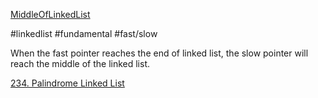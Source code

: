[MiddleOfLinkedList](../src/main/java/MiddleOfLinkedList.java)



#linkedlist #fundamental #fast/slow 

When the fast pointer reaches the end of linked list, the slow pointer will reach the middle of the linked list.


[234. Palindrome Linked List](234.%20Palindrome%20Linked%20List.md)